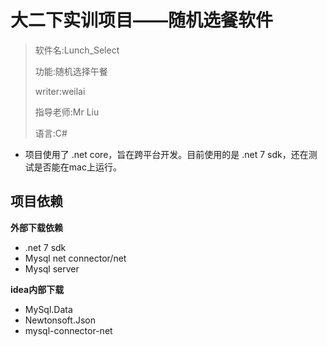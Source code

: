 ﻿# 大二下实训项目——随机选餐软件

> 软件名:Lunch_Select
> 
> 功能:随机选择午餐
> 
> writer:weilai
> 
> 指导老师:Mr Liu
> 
> 语言:C#


- 项目使用了 .net core，旨在跨平台开发。目前使用的是 .net 7 sdk，还在测试是否能在mac上运行。


## 项目依赖

**外部下载依赖**

- .net 7 sdk
- Mysql net connector/net
- Mysql server

**idea内部下载**

- MySql.Data
- Newtonsoft.Json
- mysql-connector-net
  